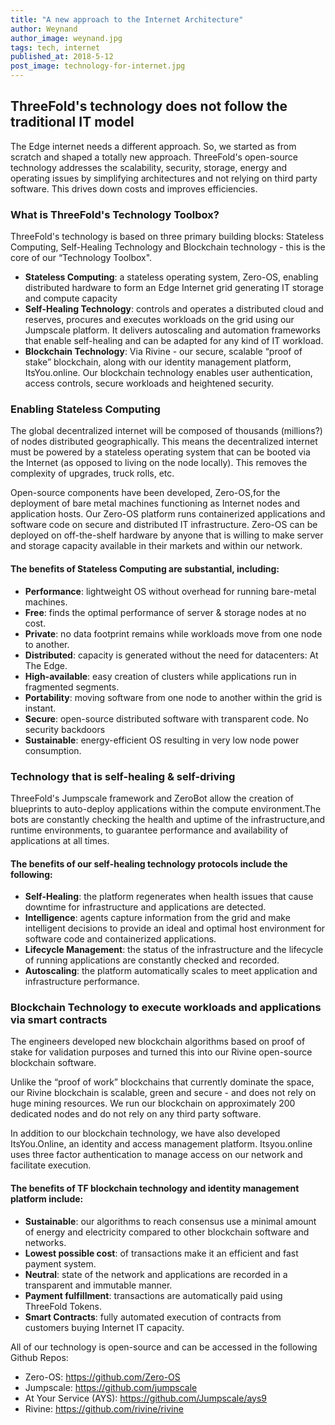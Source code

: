 ```yaml
---
title: "A new approach to the Internet Architecture"
author: Weynand
author_image: weynand.jpg
tags: tech, internet
published_at: 2018-5-12
post_image: technology-for-internet.jpg
---
```


## ThreeFold's technology does not follow the traditional IT model 

The Edge internet needs a different approach. So, we started as from scratch and shaped a totally new approach. ThreeFold's open-source technology addresses the scalability, security, storage, energy and operating issues by simplifying architectures and not relying on third party software. This drives down costs and improves efficiencies.

### What is ThreeFold's Technology Toolbox?

ThreeFold's technology is based on three primary building blocks:  Stateless Computing, Self-Healing Technology and Blockchain technology - this is the core of our “Technology Toolbox".

- **Stateless Computing**: a stateless operating system, Zero-OS, enabling distributed hardware to form an Edge Internet grid generating IT storage and compute capacity
- **Self-Healing Technology**: controls and operates a distributed cloud and reserves, procures and executes workloads on the grid using our Jumpscale platform. It delivers autoscaling and automation frameworks that enable self-healing and can be adapted for any kind of IT workload.
- **Blockchain Technology**: Via Rivine - our secure, scalable “proof of stake” blockchain, along with our identity management platform, ItsYou.online. Our blockchain technology enables user authentication, access controls, secure workloads and heightened security.

### Enabling Stateless Computing

The global decentralized internet will be composed of thousands (millions?) of nodes distributed geographically.  This means the decentralized internet must be powered by a stateless operating system that can be booted via the Internet (as opposed to living on the node locally). This removes the complexity of upgrades, truck rolls, etc. 

Open-source components have been developed, Zero-OS,for the deployment of bare metal machines functioning as Internet nodes and application hosts.  Our Zero-OS platform runs containerized applications and software code on secure and distributed IT infrastructure.  Zero-OS can be deployed on off-the-shelf hardware by anyone that is willing to make server and storage capacity available in their markets and within our network.

#### The benefits of Stateless Computing are substantial, including:
- **Performance**: lightweight OS without overhead for running bare-metal machines.
- **Free**: finds the optimal performance of server & storage nodes at no cost.
- **Private**: no data footprint remains while workloads move from one node to another.
- **Distributed**: capacity is generated without the need for datacenters: At The Edge.
- **High-available**: easy creation of clusters while applications run in fragmented segments.
- **Portability**: moving software from one node to another within the grid is instant.
- **Secure**: open-source distributed software with transparent code. No security backdoors
- **Sustainable**: energy-efficient OS resulting in very low node power consumption.

### Technology that is self-healing & self-driving

ThreeFold's Jumpscale framework and ZeroBot allow the creation of blueprints to auto-deploy applications within the compute environment.The bots are constantly checking the health and uptime of the infrastructure,and runtime environments, to guarantee performance and availability of applications at all times.

#### The benefits of our self-healing technology protocols include the following:

- **Self-Healing**: the platform regenerates when health issues that cause downtime for infrastructure and applications are detected. 
- **Intelligence**: agents capture information from the grid and make intelligent decisions to provide an ideal and optimal host environment for software code and containerized applications.
- **Lifecycle Management**: the status of the infrastructure and the lifecycle of running applications are constantly checked and recorded.
- **Autoscaling**: the platform automatically scales to meet application and infrastructure performance.

### Blockchain Technology to execute workloads and applications via smart contracts

The engineers developed new blockchain algorithms based on proof of stake for validation purposes and turned this into our Rivine open-source blockchain software.

Unlike the “proof of work” blockchains that currently dominate the space, our Rivine blockchain is scalable, green and secure - and does not rely on huge mining resources.  We run our blockchain on approximately 200 dedicated nodes and do not rely on any third party software.

In addition to our blockchain technology, we have also developed ItsYou.Online, an identity and access management platform.  Itsyou.online uses three factor authentication to manage access on our network and facilitate execution.

#### The benefits of TF blockchain technology and identity management platform include:

- **Sustainable**: our algorithms to reach consensus use a minimal amount of energy and electricity compared to other blockchain software and networks.
- **Lowest possible cost**: of transactions make it an efficient and fast payment system.
- **Neutral**: state of the network and applications are recorded in a transparent and immutable manner.
- **Payment fulfillment**: transactions are automatically paid using ThreeFold Tokens.
- **Smart Contracts**: fully automated execution of contracts from customers buying Internet IT capacity.

All of our technology is open-source and can be accessed in the following Github Repos:

* Zero-OS: https://github.com/Zero-OS
* Jumpscale: https://github.com/jumpscale
* At Your Service (AYS): https://github.com/Jumpscale/ays9
* Rivine: https://github.com/rivine/rivine
